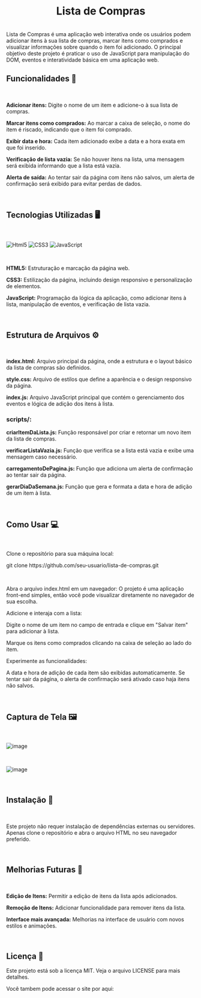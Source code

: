<h1 align="center">Lista de Compras</h1>
<br>
Lista de Compras é uma aplicação web interativa onde os usuários podem adicionar itens à sua lista de compras, marcar itens como comprados e visualizar informações sobre quando o item foi adicionado. O principal objetivo deste projeto é praticar o uso de JavaScript para manipulação do DOM, eventos e interatividade básica em uma aplicação web.

<br>

<h2>Funcionalidades 🌟</h2>

<br>

<p><strong>Adicionar itens:</strong> Digite o nome de um item e adicione-o à sua lista de compras.</p>

<p><strong>Marcar itens como comprados:</strong> Ao marcar a caixa de seleção, o nome do item é riscado, indicando que o item foi comprado.</p>

<p><strong>Exibir data e hora:</strong> Cada item adicionado exibe a data e a hora exata em que foi inserido.</p>

<p><strong>Verificação de lista vazia:</strong> Se não houver itens na lista, uma mensagem será exibida informando que a lista está vazia.</p>

<p><strong>Alerta de saída:</strong> Ao tentar sair da página com itens não salvos, um alerta de confirmação será exibido para evitar perdas de dados.</p>

 <br> 
<h2>Tecnologias Utilizadas 🖥️</h2>
<br>

<img align="center" alt="Html5" src="https://img.shields.io/badge/HTML5-E34F26?style=for-the-badge&logo=html5&logoColor=white"/>  <img align="center" alt="CSS3" src="https://img.shields.io/badge/CSS3-1572B6?style=for-the-badge&logo=css3&logoColor=white"/> <img align="center" alt="JavaScript" src="https://img.shields.io/badge/JavaScript-F7DF1E?style=for-the-badge&logo=javascript&logoColor=black"/>

 <br>
 
<p><strong>HTML5:</strong> Estruturação e marcação da página web.</p>

<p><strong>CSS3:</strong> Estilização da página, incluindo design responsivo e personalização de elementos.</p>

<p><strong>JavaScript:</strong> Programação da lógica da aplicação, como adicionar itens à lista, manipulação de eventos, e verificação de lista vazia.</p>


<br>

<h2>Estrutura de Arquivos ⚙️</h2>

<br>

<p><strong>index.html:</strong> Arquivo principal da página, onde a estrutura e o layout básico da lista de compras são definidos.</p>

<p><strong>style.css:</strong> Arquivo de estilos que define a aparência e o design responsivo da página.</p>

<p><strong>index.js:</strong> Arquivo JavaScript principal que contém o gerenciamento dos eventos e lógica de adição dos itens à lista.</p>

<h3>scripts/:</h3>

<p><strong>criarItemDaLista.js:</strong> Função responsável por criar e retornar um novo item da lista de compras.</p>

<p><strong>verificarListaVazia.js:</strong> Função que verifica se a lista está vazia e exibe uma mensagem caso necessário.</p>

<p><strong>carregamentoDePagina.js:</strong> Função que adiciona um alerta de confirmação ao tentar sair da página.</p>

<p><strong>gerarDiaDaSemana.js:</strong> Função que gera e formata a data e hora de adição de um item à lista.</p>

<br>

<h2>Como Usar 💻</h2>

<br>
<p>Clone o repositório para sua máquina local:</p>

<p>git clone https://github.com/seu-usuario/lista-de-compras.git</p>

<br>

<p>Abra o arquivo index.html em um navegador: O projeto é uma aplicação front-end simples, então você pode visualizar diretamente no navegador de sua escolha.</p>

<p>Adicione e interaja com a lista:</p>

<p>Digite o nome de um item no campo de entrada e clique em "Salvar item" para adicionar à lista.</p>
<p>Marque os itens como comprados clicando na caixa de seleção ao lado do item.</p>
<p>Experimente as funcionalidades:</p>

<p>A data e hora de adição de cada item são exibidas automaticamente. Se tentar sair da página, o alerta de confirmação será ativado caso haja itens não salvos.</p>

<br>

<h2>Captura de Tela 🖼️</h2>

<br>

![image](https://github.com/user-attachments/assets/7507987c-667c-43a2-b617-be30e0b0d7cf) 

<br>

![image](https://github.com/user-attachments/assets/087423c2-a416-47b4-9bc6-923c41e47e7d)


<br>

<h2>Instalação 🔧</h2>

<br>

Este projeto não requer instalação de dependências externas ou servidores. Apenas clone o repositório e abra o arquivo HTML no seu navegador preferido.

<br>

<h2>Melhorias Futuras 🚀</h2>

<br>

<p><strong>Edição de Itens:</strong> Permitir a edição de itens da lista após adicionados.</p>
<p><strong>Remoção de Itens:</strong> Adicionar funcionalidade para remover itens da lista.</p>
<p><strong>Interface mais avançada:</strong> Melhorias na interface de usuário com novos estilos e animações.</p>

<br>

<h2>Licença 📄</h2>

<p>Este projeto está sob a licença MIT. Veja o arquivo LICENSE para mais detalhes.</p>

<p>Você tambem pode acessar o site por aqui: </p>

